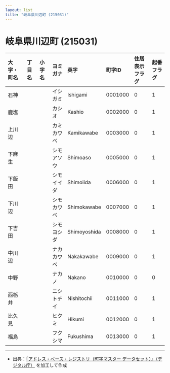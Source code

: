 ```yaml
---
layout: list
title: "岐阜県川辺町 (215031)"
---
```


# 岐阜県川辺町 (215031)

| 大字・町名 | 丁目名 | 小字名 | ヨミガナ | 英字 | 町字ID | 住居表示フラグ | 起番フラグ |
|:---|:---|:---|:---|:---|:---|:---|:---|
| 石神 |  |  | イシガミ | Ishigami | 0001000 | 0 | 1 |
| 鹿塩 |  |  | カシオ | Kashio | 0002000 | 0 | 1 |
| 上川辺 |  |  | カミカワベ | Kamikawabe | 0003000 | 0 | 1 |
| 下麻生 |  |  | シモアソウ | Shimoaso | 0005000 | 0 | 1 |
| 下飯田 |  |  | シモイイダ | Shimoiida | 0006000 | 0 | 1 |
| 下川辺 |  |  | シモカワベ | Shimokawabe | 0007000 | 0 | 1 |
| 下吉田 |  |  | シモヨシダ | Shimoyoshida | 0008000 | 0 | 1 |
| 中川辺 |  |  | ナカカワベ | Nakakawabe | 0009000 | 0 | 1 |
| 中野 |  |  | ナカノ | Nakano | 0010000 | 0 | 0 |
| 西栃井 |  |  | ニシトチイ | Nishitochii | 0011000 | 0 | 1 |
| 比久見 |  |  | ヒクミ | Hikumi | 0012000 | 0 | 1 |
| 福島 |  |  | フクシマ | Fukushima | 0013000 | 0 | 1 |

---

- 出典：[「アドレス・ベース・レジストリ（町字マスター データセット）』（デジタル庁）](https://www.digital.go.jp/policies/base_registry_address/) を加工して作成